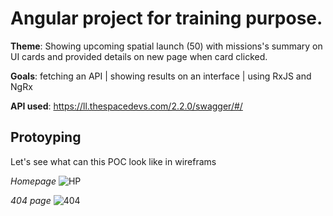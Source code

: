 
# Angular project for training purpose.

**Theme**: Showing upcoming spatial launch (50) with missions's summary on UI cards and provided details on new page when card clicked.

**Goals**: fetching an API | showing results on an interface | using RxJS and NgRx

**API used**: https://ll.thespacedevs.com/2.2.0/swagger/#/


## Protoyping

Let's see what can this POC look like in wireframs

*Homepage*
![HP](https://user-images.githubusercontent.com/36662127/216056551-7cd57e02-0548-43da-a614-2f5455ee0b80.png)

*404 page*
![404](https://user-images.githubusercontent.com/36662127/216057518-15d4ec1d-8c12-4df1-adb7-1545963db97d.png)

